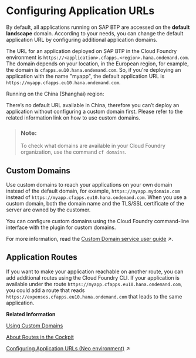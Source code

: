 <!-- loioe623e372e6174f81af2b9b8ef8f6d6d3 -->

# Configuring Application URLs

By default, all applications running on SAP BTP are accessed on the **default landscape** domain. According to your needs, you can change the default application URL by configuring additional application domains.

The URL for an application deployed on SAP BTP in the Cloud Foundry environment is `https://<application>.cfapps.<region>.hana.ondemand.com`. The domain depends on your location, in the European region, for example, the domain is `cfapps.eu10.hana.ondemand.com`. So, if you're deploying an application with the name "myapp", the default application URL is `https://myapp.cfapps.eu10.hana.ondemand.com`.

Running on the China \(Shanghai\) region:

There’s no default URL available in China, therefore you can’t deploy an application without configuring a custom domain first. Please refer to the related information link on how to use custom domains.

> ### Note:  
> To check what domains are available in your Cloud Foundry organization, use the command `cf domains`.



## Custom Domains

Use custom domains to reach your applications on your own domain instead of the default domain, for example, `https://myapp.mydomain.com` instead of `https://myapp.cfapps.eu10.hana.ondemand.com`. When you use a custom domain, both the domain name and the TLS/SSL certificate of the server are owned by the customer.

You can configure custom domains using the Cloud Foundry command-line interface with the plugin for custom domains.

For more information, read the [Custom Domain service user guide](https://help.sap.com/viewer/74af813c7ee2457cb5eddca0cc70a0c1/Cloud/en-US/4414cc43db2d4229b27b232a5590e253.html "Configure and expose your application under your own domain.") :arrow_upper_right:.



<a name="loioe623e372e6174f81af2b9b8ef8f6d6d3__section_ljv_sq2_gjb"/>

## Application Routes

If you want to make your application reachable on another route, you can add additional routes using the Cloud Foundry CLI. If your application is available under the route `https://myapp.cfapps.eu10.hana.ondemand.com`, you could add a route that reads `https://expenses.cfapps.eu10.hana.ondemand.com` that leads to the same application.

**Related Information**  


[Using Custom Domains](Using_Custom_Domains_2291aea.md "SAP BTP allows subaccount owners to make their SAP BTP applications reachable and secure via a custom domain that is different from the default domain – for example, subdomain.mydomain.com.")

[About Routes in the Cockpit](About_Routes_in_the_Cockpit_4af288c.md "Routes are the URLs that enable your end users to reach your application.")

[Configuring Application URLs (Neo environment)](https://help.sap.com/viewer/ea72206b834e4ace9cd834feed6c0e09/Cloud/en-US/7ceeaa5e528140c48ae53b68433293ba.html "By default, all applications running on SAP BTP are accessed on the hana.ondemand.com domain.") :arrow_upper_right:

